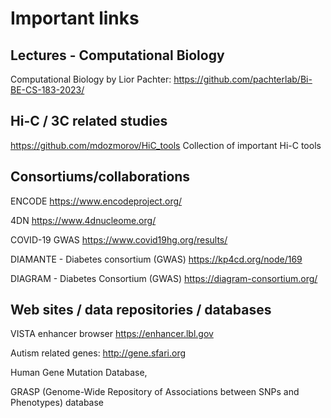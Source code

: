 # Important links

## Lectures - Computational Biology 

Computational Biology by Lior Pachter: https://github.com/pachterlab/Bi-BE-CS-183-2023/

## Hi-C / 3C related studies

https://github.com/mdozmorov/HiC_tools Collection of important Hi-C tools


## Consortiums/collaborations 

ENCODE https://www.encodeproject.org/

4DN https://www.4dnucleome.org/

COVID-19 GWAS https://www.covid19hg.org/results/

DIAMANTE - Diabetes consortium (GWAS)  https://kp4cd.org/node/169

DIAGRAM - Diabetes Consortium (GWAS) https://diagram-consortium.org/



## Web sites / data repositories / databases

VISTA enhancer browser https://enhancer.lbl.gov

Autism related genes: http://gene.sfari.org

Human Gene Mutation Database, 

GRASP (Genome-Wide Repository of Associations between SNPs and Phenotypes) database 
